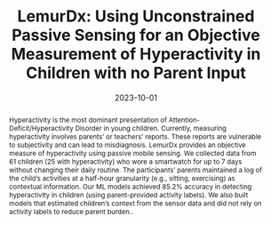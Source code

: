 ---
abstract: "Hyperactivity is the most dominant presentation of Attention-Deficit/Hyperactivity\
  \ Disorder in young children. Currently, measuring hyperactivity involves parents\u2019\
  \ or teachers\u2019 reports. These reports are vulnerable to subjectivity and can\
  \ lead to misdiagnosis. LemurDx provides an objective measure of hyperactivity using\
  \ passive mobile sensing. We collected data from 61 children (25 with hyperactivity)\
  \ who wore a smartwatch for up to 7 days without changing their daily routine. The\
  \ participants\u2019 parents maintained a log of the child\u2019s activities at\
  \ a half-hour granularity (e.g., sitting, exercising) as contextual information.\
  \ Our ML models achieved 85.2% accuracy in detecting hyperactivity in children (using\
  \ parent-provided activity labels). We also built models that estimated children\u2019\
  s context from the sensor data and did not rely on activity labels to reduce parent\
  \ burden.."
authors:
- arakawa
- ahuja
- Kristie Mak
- Gwendolyn Thompson
- Sam Shaaban
- Oliver Lindhiem
- goel
- ''
bibtex: '@inproceedings{Arakawa2023,

  title={LemurDx: Using Unconstrained Passive Sensing for an Objective Measurement
  of Hyperactivity in Children with no Parent Input},

  author={Riku Arakawa, Karan Ahuja, Kristie Mak, Gwendolyn Thompson, Sam Shaaban,
  Oliver Lindhiem, Mayank Goel, , },

  booktitle={Proceedings of the ACM on Interactive, Mobile, Wearable, and Ubiquitous
  Technologies (IMWUT)},

  year={2023}

  }'
blurb: Using Unconstrained Passive Sensing for an Objective Measurement of Hyperactivity
  in Children
category: health
citation: 'Riku Arakawa,Karan Ahuja,Kristie Mak,Gwendolyn Thompson,Sam Shaaban,Oliver
  Lindhiem,Mayank Goel,. 2023. LemurDx: Using Unconstrained Passive Sensing for an
  Objective Measurement of Hyperactivity in Children with no Parent Input. Proceedings
  of the ACM on Interactive, Mobile, Wearable, and Ubiquitous Technologies (IMWUT).'
conference: Proceedings of the ACM on Interactive, Mobile, Wearable, and Ubiquitous
  Technologies (IMWUT)
date: '2023-10-01'
image: /images/pubs/lemurdx.png
name: LemurDx
onhomepage: true
pdf: /pdfs/lemurdx_imwut.pdf
thumbnail: /images/pubs/lemurdx.png
title: 'LemurDx: Using Unconstrained Passive Sensing for an Objective Measurement
  of Hyperactivity in Children with no Parent Input'
year: '2023'
---